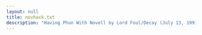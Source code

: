 ```yaml
---
layout: null
title: novhack.txt
description: "Having Phun With Novell by Lord Foul/Decay (July 13, 1991)"
---
```


